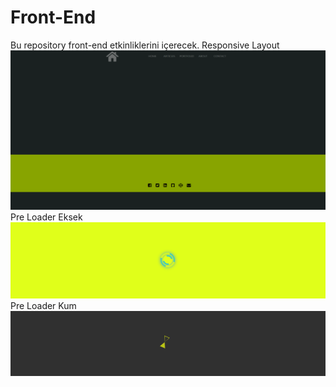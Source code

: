 # Front-End
Bu repository front-end etkinliklerini içerecek.
Responsive Layout
![alt text](https://github.com/KursatCAKAL/Front-End/blob/master/responsive_layout.png)
Pre Loader Eksek
![alt text](https://github.com/KursatCAKAL/Front-End/blob/master/PreLoader/preview.png)
Pre Loader Kum
![alt text](https://github.com/KursatCAKAL/Front-End/blob/master/PreLoader2/image.png)



